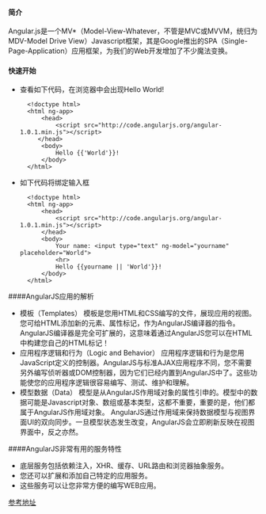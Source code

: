 #### 简介 ####

Angular.js是一个MV*（Model-View-Whatever，不管是MVC或MVVM，统归为MDV-Model Drive View）Javascript框架，其是Google推出的SPA（Single-Page-Application）应用框架，为我们的Web开发增加了不少魔法变换。

#### 快速开始 ####

- 查看如下代码，在浏览器中会出现Hello World!  

	 
	    <!doctype html>
	    <html ng-app>
	        <head>
	            <script src="http://code.angularjs.org/angular-1.0.1.min.js"></script>
	       </head>
	        <body>
	            Hello {{'World'}}!
	        </body>
	    </html>


- 如下代码将绑定输入框

	
	    <!doctype html>
	    <html ng-app>
	        <head>
	            <script src="http://code.angularjs.org/angular-1.0.1.min.js"></script>
	        </head>
	        <body>
	            Your name: <input type="text" ng-model="yourname" placeholder="World">
	            <hr>
	            Hello {{yourname || 'World'}}!
	        </body>
	    </html>


####AngularJS应用的解析

- 模板（Templates）
模板是您用HTML和CSS编写的文件，展现应用的视图。 您可给HTML添加新的元素、属性标记，作为AngularJS编译器的指令。 AngularJS编译器是完全可扩展的，这意味着通过AngularJS您可以在HTML中构建您自己的HTML标记！
- 应用程序逻辑和行为（Logic and Behavior）
应用程序逻辑和行为是您用JavaScript定义的控制器。AngularJS与标准AJAX应用程序不同，您不需要另外编写侦听器或DOM控制器，因为它们已经内置到AngularJS中了。这些功能使您的应用程序逻辑很容易编写、测试、维护和理解。
- 模型数据（Data）
模型是从AngularJS作用域对象的属性引申的。模型中的数据可能是Javascript对象、数组或基本类型，这都不重要，重要的是，他们都属于AngularJS作用域对象。
AngularJS通过作用域来保持数据模型与视图界面UI的双向同步。一旦模型状态发生改变，AngularJS会立即刷新反映在视图界面中，反之亦然。

####AngularJS非常有用的服务特性

- 底层服务包括依赖注入，XHR、缓存、URL路由和浏览器抽象服务。
- 您还可以扩展和添加自己特定的应用服务。
- 这些服务可以让您非常方便的编写WEB应用。

[参考地址](http://www.angularjs.cn/A002)
